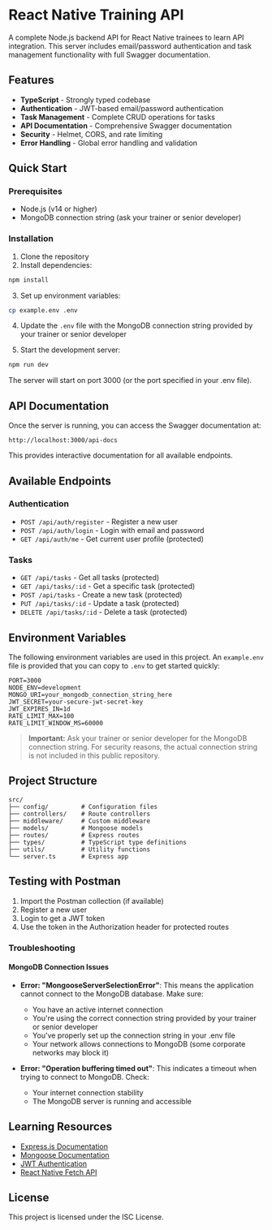 # React Native Training API

A complete Node.js backend API for React Native trainees to learn API integration. This server includes email/password authentication and task management functionality with full Swagger documentation.

## Features

- **TypeScript** - Strongly typed codebase
- **Authentication** - JWT-based email/password authentication
- **Task Management** - Complete CRUD operations for tasks
- **API Documentation** - Comprehensive Swagger documentation
- **Security** - Helmet, CORS, and rate limiting
- **Error Handling** - Global error handling and validation

## Quick Start

### Prerequisites

- Node.js (v14 or higher)
- MongoDB connection string (ask your trainer or senior developer)

### Installation

1. Clone the repository
2. Install dependencies:

```bash
npm install
```

3. Set up environment variables:

```bash
cp example.env .env
```

4. Update the `.env` file with the MongoDB connection string provided by your trainer or senior developer

5. Start the development server:

```bash
npm run dev
```

The server will start on port 3000 (or the port specified in your .env file).

## API Documentation

Once the server is running, you can access the Swagger documentation at:

```
http://localhost:3000/api-docs
```

This provides interactive documentation for all available endpoints.

## Available Endpoints

### Authentication

- `POST /api/auth/register` - Register a new user
- `POST /api/auth/login` - Login with email and password
- `GET /api/auth/me` - Get current user profile (protected)

### Tasks

- `GET /api/tasks` - Get all tasks (protected)
- `GET /api/tasks/:id` - Get a specific task (protected)
- `POST /api/tasks` - Create a new task (protected)
- `PUT /api/tasks/:id` - Update a task (protected)
- `DELETE /api/tasks/:id` - Delete a task (protected)

## Environment Variables

The following environment variables are used in this project. An `example.env` file is provided that you can copy to `.env` to get started quickly:

```
PORT=3000
NODE_ENV=development
MONGO_URI=your_mongodb_connection_string_here
JWT_SECRET=your-secure-jwt-secret-key
JWT_EXPIRES_IN=1d
RATE_LIMIT_MAX=100
RATE_LIMIT_WINDOW_MS=60000
```

> **Important:** Ask your trainer or senior developer for the MongoDB connection string. For security reasons, the actual connection string is not included in this public repository.

## Project Structure

```
src/
├── config/         # Configuration files
├── controllers/    # Route controllers
├── middleware/     # Custom middleware
├── models/         # Mongoose models
├── routes/         # Express routes
├── types/          # TypeScript type definitions
├── utils/          # Utility functions
└── server.ts       # Express app
```

## Testing with Postman

1. Import the Postman collection (if available)
2. Register a new user
3. Login to get a JWT token
4. Use the token in the Authorization header for protected routes

### Troubleshooting

#### MongoDB Connection Issues

- **Error: "MongooseServerSelectionError"**: This means the application cannot connect to the MongoDB database. Make sure:
  - You have an active internet connection
  - You're using the correct connection string provided by your trainer or senior developer
  - You've properly set up the connection string in your .env file
  - Your network allows connections to MongoDB (some corporate networks may block it)

- **Error: "Operation buffering timed out"**: This indicates a timeout when trying to connect to MongoDB. Check:
  - Your internet connection stability
  - The MongoDB server is running and accessible

## Learning Resources

- [Express.js Documentation](https://expressjs.com/)
- [Mongoose Documentation](https://mongoosejs.com/)
- [JWT Authentication](https://jwt.io/)
- [React Native Fetch API](https://reactnative.dev/docs/network)

## License

This project is licensed under the ISC License.